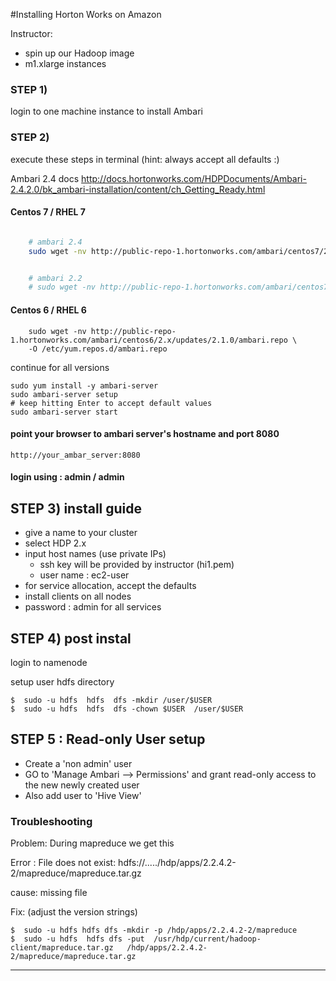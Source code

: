 #Installing Horton Works on Amazon

Instructor:

* spin up our Hadoop image
* m1.xlarge instances

### STEP 1) 
login to one machine instance to install Ambari


### STEP 2)
execute these steps in terminal (hint: always accept all defaults :)

Ambari 2.4 docs
http://docs.hortonworks.com/HDPDocuments/Ambari-2.4.2.0/bk_ambari-installation/content/ch_Getting_Ready.html

#### Centos 7  / RHEL 7
```bash

    # ambari 2.4
    sudo wget -nv http://public-repo-1.hortonworks.com/ambari/centos7/2.x/updates/2.4.2.0/ambari.repo -O /etc/yum.repos.d/ambari.repo


    # ambari 2.2
    # sudo wget -nv http://public-repo-1.hortonworks.com/ambari/centos7/2.x/updates/2.2.2.0/ambari.repo  -O /etc/yum.repos.d/ambari.repo
```

#### Centos 6 / RHEL 6
```
    sudo wget -nv http://public-repo-1.hortonworks.com/ambari/centos6/2.x/updates/2.1.0/ambari.repo \
    -O /etc/yum.repos.d/ambari.repo    
```

continue for all versions

	sudo yum install -y ambari-server
	sudo ambari-server setup
    # keep hitting Enter to accept default values
	sudo ambari-server start

#### point your browser to ambari server's hostname and port 8080
	http://your_ambar_server:8080

#### login using : admin / admin 


## STEP 3) install guide

* give a name to your cluster
* select HDP 2.x
* input host names (use private IPs) 
  * ssh key will be provided by instructor  (hi1.pem)
  * user name : ec2-user
* for service allocation, accept the defaults
* install clients on all nodes
* password : admin for all services


## STEP 4) post instal
login to namenode

setup user hdfs directory

    $  sudo -u hdfs  hdfs  dfs -mkdir /user/$USER
    $  sudo -u hdfs  hdfs  dfs -chown $USER  /user/$USER


## STEP 5 : Read-only User setup
* Create a 'non admin' user
* GO to 'Manage Ambari --> Permissions' and grant read-only access to the new newly created user
* Also add user to 'Hive View'

### Troubleshooting

Problem:
During mapreduce we get this 

Error : File does not exist: hdfs://...../hdp/apps/2.2.4.2-2/mapreduce/mapreduce.tar.gz

cause: missing file

Fix: (adjust the version strings)

    $  sudo -u hdfs hdfs dfs -mkdir -p /hdp/apps/2.2.4.2-2/mapreduce
    $  sudo -u hdfs  hdfs dfs -put  /usr/hdp/current/hadoop-client/mapreduce.tar.gz   /hdp/apps/2.2.4.2-2/mapreduce/mapreduce.tar.gz
--------------
